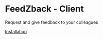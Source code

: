 # FeedZback - Client

Request and give feedback to your colleagues

[Installation](https://zenika.github.io/feedzback/docs/installation)
